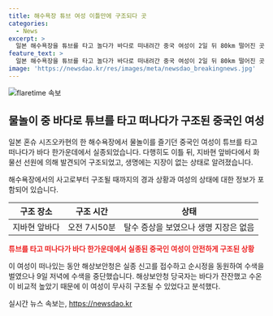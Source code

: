 ```yaml
---
title: 해수욕장 튜브 여성 이틀만에 구조되다 곳
categories:
  - News
excerpt: >
  일본 해수욕장을 튜브를 타고 놀다가 바다로 떠내려간 중국 여성이 2일 뒤 80km 떨어진 곳에서 발견됐다. 실종 당시 탈수 증상을 보였지만 생명에는 지장이 없는 것으로 알려졌다. 해상보안청은 바다가 잔잔하고 수온이 높아 구조에 성공했다고 분석했다.
feature_text: >
  일본 해수욕장을 튜브를 타고 놀다가 바다로 떠내려간 중국 여성이 2일 뒤 80km 떨어진 곳에서 발견됐다. 실종 당시 탈수 증상을 보였지만 생명에는 지장이 없는 것으로 알려졌다. 해상보안청은 바다가 잔잔하고 수온이 높아 구조에 성공했다고 분석했다.
image: 'https://newsdao.kr/res/images/meta/newsdao_breakingnews.jpg'
---
```


<p><img src="https://newsdao.kr/res/images/meta/newsdao_breakingnews.jpg" alt="flaretime 속보" /></p>

<h2 data-ke-size="size26">물놀이 중 바다로 튜브를 타고 떠나다가 구조된 중국인 여성</h2>

<p>일본 혼슈 시즈오카현의 한 해수욕장에서 물놀이를 즐기던 중국인 여성이 튜브를 타고 떠나다가 바다 한가운데에서 실종되었습니다. 다행히도 이틀 뒤, 지바현 앞바다에서 화물선 선원에 의해 발견되어 구조되었고, 생명에는 지장이 없는 상태로 알려졌습니다.</p>

<p data-ke-size="size16">해수욕장에서의 사고로부터 구조될 때까지의 경과 상황과 여성의 상태에 대한 정보가 포함되어 있습니다.</p>

<table>
    <thead>
        <tr>
            <th style="text-align: center;">구조 장소</th>
            <th style="text-align: center;">구조 시간</th>
            <th style="text-align: center;">상태</th>
        </tr>
    </thead>
    <tbody>
        <tr>
            <td style="text-align: center;">지바현 앞바다</td>
            <td style="text-align: center;">오전 7시50분</td>
            <td style="text-align: center;">탈수 증상을 보였으나 생명 지장은 없음</td>
        </tr>
    </tbody>
</table>

<p><b><span style="color: #ee2323;">튜브를 타고 떠나다가 바다 한가운데에서 실종된 중국인 여성이 안전하게 구조된 상황</span></b></p>

<p>이 여성이 떠나있는 동안 해상보안청은 실종 신고를 접수하고 순시정을 동원하여 수색을 벌였으나 9일 저녁에 수색을 중단했습니다. 해상보안청 당국자는 바다가 잔잔했고 수온이 비교적 높았기 때문에 이 여성이 무사히 구조될 수 있었다고 분석했다.</p>

<p data-ke-size="size16"></p>
실시간 뉴스 속보는, <a href="https://newsdao.kr" rel="dofollow">https://newsdao.kr</a>


